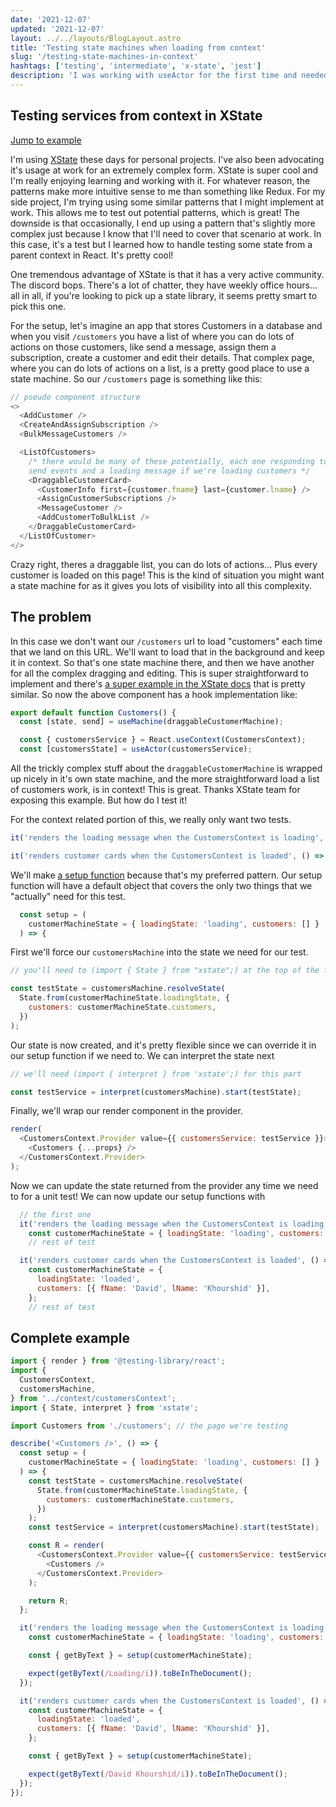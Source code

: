 ```yaml
---
date: '2021-12-07'
updated: '2021-12-07'
layout: ../../layouts/BlogLayout.astro
title: 'Testing state machines when loading from context'
slug: '/testing-state-machines-in-context'
hashtags: ['testing', 'intermediate', 'x-state', 'jest']
description: 'I was working with useActor for the first time and needed to force some state to write some tests.'
---
```


## Testing services from context in XState

<a href="#complete-example">Jump to example</a>

I'm using <a href="https://xstate.js.org/docs/" target="_blank">XState</a> these days for personal projects. I've also been advocating it's usage at work for an extremely complex form. XState is super cool and I'm really enjoying learning and working with it. For whatever reason, the patterns make more intuitive sense to me than something like Redux. For my side project, I'm trying using some similar patterns that I might implement at work. This allows me to test out potential patterns, which is great! The downside is that occasionally, I end up using a pattern that's slightly more complex just because I know that I'll need to cover that scenario at work. In this case, it's a test but I learned how to handle testing some state from a parent context in React. It's pretty cool!

One tremendous advantage of XState is that it has a very active community. The discord bops. There's a lot of chatter, they have weekly office hours... all in all, if you're looking to pick up a state library, it seems pretty smart to pick this one.

For the setup, let's imagine an app that stores Customers in a database and when you visit `/customers` you have a list of where you can do lots of actions on those customers, like send a message, assign them a subscription, create a customer and edit their details. That complex page, where you can do lots of actions on a list, is a pretty good place to use a state machine. So our `/customers` page is something like this:

```js
// pseudo component structure
<>
  <AddCustomer />
  <CreateAndAssignSubscription />
  <BulkMessageCustomers />

  <ListOfCustomers>
    /* there would be many of these potentially, each one responding to some
    send events and a loading message if we're loading customers */
    <DraggableCustomerCard>
      <CustomerInfo first={customer.fname} last={customer.lname} />
      <AssignCustomerSubscriptions />
      <MessageCustomer />
      <AddCustomerToBulkList />
    </DraggableCustomerCard>
  </ListOfCustomer>
</>
```

Crazy right, theres a draggable list, you can do lots of actions... Plus every customer is loaded on this page! This is the kind of situation you might want a state machine for as it gives you lots of visibility into all this complexity.

## The problem

In this case we don't want our `/customers` url to load "customers" each time that we land on this URL. We'll want to load that in the background and keep it in context. So that's one state machine there, and then we have another for all the complex dragging and editing. This is super straightforward to implement and there's <a href="https://xstate.js.org/docs/recipes/react.html#global-state-react-context">a super example in the XState docs</a> that is pretty similar. So now the above component has a hook implementation like:

```js
export default function Customers() {
  const [state, send] = useMachine(draggableCustomerMachine);

  const { customersService } = React.useContext(CustomersContext);
  const [customersState] = useActor(customersService);
```

All the trickly complex stuff about the `draggableCustomerMachine` is wrapped up nicely in it's own state machine, and the more straightforward load a list of customers work, is in context! This is great. Thanks XState team for exposing this example. But how do I test it!

For the context related portion of this, we really only want two tests.

```js
it('renders the loading message when the CustomersContext is loading', () => {});

it('renders customer cards when the CustomersContext is loaded', () => {});
```

We'll make <a href="/tips/setup-function-patterns/">a setup function</a> because that's my preferred pattern. Our setup function will have a default object that covers the only two things that we "actually" need for this test.

```js
  const setup = (
    customerMachineState = { loadingState: 'loading', customers: [] }
  ) => {
```

First we'll force our `customersMachine` into the state we need for our test.

```js
// you'll need to (import { State } from "xstate";) at the top of the file.

const testState = customersMachine.resolveState(
  State.from(customerMachineState.loadingState, {
    customers: customerMachineState.customers,
  })
);
```

Our state is now created, and it's pretty flexible since we can override it in our setup function if we need to. We can interpret the state next

```js
// we'll need (import { interpret } from 'xstate';) for this part

const testService = interpret(customersMachine).start(testState);
```

Finally, we'll wrap our render component in the provider.

```js
render(
  <CustomersContext.Provider value={{ customersService: testService }}>
    <Customers {...props} />
  </CustomersContext.Provider>
);
```

Now we can update the state returned from the provider any time we need to for a unit test! We can now update our setup functions with

```js
  // the first one
  it('renders the loading message when the CustomersContext is loading', () => {
    const customerMachineState = { loadingState: 'loading', customers: [] };
    // rest of test

  it('renders customer cards when the CustomersContext is loaded', () => {
    const customerMachineState = {
      loadingState: 'loaded',
      customers: [{ fName: 'David', lName: 'Khourshid' }],
    };
    // rest of test
```

<div id="complete-example" />

## Complete example

```js
import { render } from '@testing-library/react';
import {
  CustomersContext,
  customersMachine,
} from '../context/customersContext';
import { State, interpret } from 'xstate';

import Customers from './customers'; // the page we're testing

describe('<Customers />', () => {
  const setup = (
    customerMachineState = { loadingState: 'loading', customers: [] }
  ) => {
    const testState = customersMachine.resolveState(
      State.from(customerMachineState.loadingState, {
        customers: customerMachineState.customers,
      })
    );
    const testService = interpret(customersMachine).start(testState);

    const R = render(
      <CustomersContext.Provider value={{ customersService: testService }}>
        <Customers />
      </CustomersContext.Provider>
    );

    return R;
  };

  it('renders the loading message when the CustomersContext is loading', () => {
    const customerMachineState = { loadingState: 'loading', customers: [] };

    const { getByText } = setup(customerMachineState);

    expect(getByText(/Loading/i)).toBeInTheDocument();
  });

  it('renders customer cards when the CustomersContext is loaded', () => {
    const customerMachineState = {
      loadingState: 'loaded',
      customers: [{ fName: 'David', lName: 'Khourshid' }],
    };

    const { getByText } = setup(customerMachineState);

    expect(getByText(/David Khourshid/i)).toBeInTheDocument();
  });
});
```
